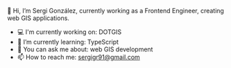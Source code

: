 👋 Hi, I’m Sergi González, currently working as a Frontend Engineer, creating web GIS applications.
- 💻 I'm currently working on: DOTGIS
- 🌱 I’m currently learning: TypeScript
- 💭 You can ask me about: web GIS development
- 📫 How to reach me: sergigr91@gmail.com

<!---
GonzalezSergi/GonzalezSergi is a ✨ special ✨ repository because its `README.md` (this file) appears on your GitHub profile.
You can click the Preview link to take a look at your changes.
--->

